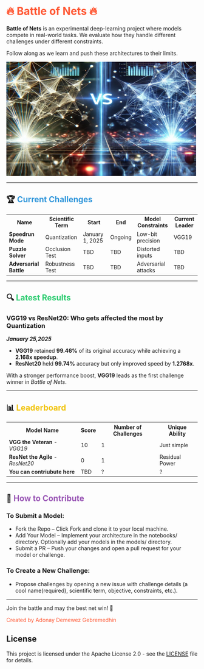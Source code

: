 # <span style="color:#ff5733;">🔥 Battle of Nets 🔥</span>

**Battle of Nets** is an experimental deep-learning project where models compete in real-world tasks. We evaluate how they handle different challenges under different constraints.

Follow along as we learn and push these architectures to their limits.

<img src="bn.jpg" alt="Logo" width="500" height="300">

---

## 🏆 <span style="color:#3498db;">Current Challenges</span>  

<table>
<tr>
<th>Name</th>
<th>Scientific Term</th>
<th>Start</th>
<th>End</th>
<th>Model Constraints</th>
<th>Current Leader</th>
</tr>
<tr>
<td><b>Speedrun Mode</b></td>
<td>Quantization</td>
<td>January 1, 2025</td>
<td>Ongoing</td>
<td>Low-bit precision</td>
<td>VGG19</td>
</tr>
<tr>
<td><b>Puzzle Solver</b></td>
<td>Occlusion Test</td>
<td>TBD</td>
<td>TBD</td>
<td>Distorted inputs</td>
<td>TBD</td>
</tr>
<tr>
<td><b>Adversarial Battle</b></td>
<td>Robustness Test</td>
<td>TBD</td>
<td>TBD</td>
<td>Adversarial attacks</td>
<td>TBD</td>
</tr>
</table>

---

## 🔍 <span style="color:#2ecc71;">Latest Results</span>  

### **VGG19 vs ResNet20: Who gets affected the most by Quantization**                    
***January 25,2025***
- **VGG19** retained **99.46%** of its original accuracy while achieving a **2.168x speedup**.  
- **ResNet20** held **99.74%** accuracy but only improved speed by **1.2768x**.  

With a stronger performance boost, **VGG19** leads as the first challenge winner in *Battle of Nets*.

---

## 📊 <span style="color:#f1c40f;">Leaderboard</span>  

<table>
<tr>
<th>Model Name</th>
<th>Score</th>
<th>Number of Challenges</th>
<th>Unique Ability</th>
</tr>
<tr>
<td><b>VGG the Veteran</b> - <i>VGG19</i></td>
<td>10</td>
<td>1</td>
<td>Just simple</td>
</tr>
<tr>
<td><b>ResNet the Agile</b> - <i>ResNet20</i></td>
<td>0</td>
<td>1</td>
<td>Residual Power</td>
</tr>
<tr>
<td><b>You can contriubute here</b></td>
<td>TBD</td>
<td>?</td>
<td>?</td>
</tr>
</table>

---

## 🚀 <span style="color:#9b59b6;">How to Contribute</span> 
### To Submit a Model:
- Fork the Repo – Click Fork and clone it to your local machine.
- Add Your Model – Implement your architecture in the notebooks/ directory. Optionally add your models in the models/ directory.
- Submit a PR – Push your changes and open a pull request for your model or challenge.

### To Create a New Challenge:
- Propose challenges by opening a new issue with challenge details (a cool name(required), scientific term, objective, constraints, etc.).

<!-- ### Keep Engaged: 
Don't forget to test your model, track performance, and contribute to new challenges! -->

---


Join the battle and may the best net win! 🚀 

<span style="color:#ff5733;">Created by Adonay Demewez Gebremedhin </span>

## License  
This project is licensed under the Apache License 2.0 - see the [LICENSE](./LICENSE) file for details.
